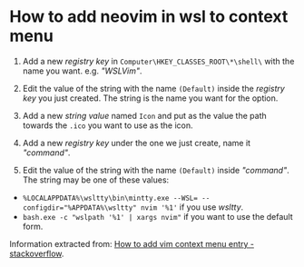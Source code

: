 # How to add neovim in wsl to context menu

1. Add a new _registry key_ in `Computer\HKEY_CLASSES_ROOT\*\shell\` with the name you want. e.g. _"WSLVim"_.

2. Edit the value of the string with the name `(Default)` inside the _registry key_ you just created. The string is the name you want for the option.

3. Add a new _string value_ named `Icon` and put as the value the path towards the `.ico` you want to use as the icon.

4. Add a new _registry key_ under the one we just create, name it _"command"_.

5. Edit the value of the string with the name `(Default)` inside _"command"_. The string may be one of these values:
  - `%LOCALAPPDATA%\wsltty\bin\mintty.exe --WSL= --configdir="%APPDATA%\wsltty" nvim '%1'` if you use _wsltty_.
  - `bash.exe -c "wslpath '%1' | xargs nvim"` if you want to use the default form.

Information extracted from: [How to add vim context menu entry - stackoverflow](https://stackoverflow.com/questions/51367359/how-to-add-open-in-vim-context-menu-entry-to-edit-text-files-in-windows-from-w).
